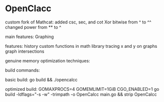# OpenClacc

custom fork of Mathcat:
added csc, sec, and cot
Xor bitwise from ^ to ^^
changed power from ** to ^

main features:
Graphing

features:
history
custom functions in math library
tracing x and y on graphs
graph intersections


genuine memory optimization techniques:



build commands:

basic build:
go build && ./opencalcc

optimized build:
GOMAXPROCS=4 GOMEMLIMIT=1GiB CGO_ENABLED=1 go build -ldflags="-s -w" -trimpath -o OpenCalcc main.go && strip OpenCalcc


